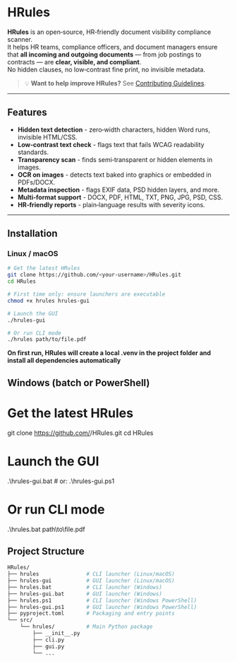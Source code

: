 # HRules

**HRules** is an open‑source, HR‑friendly document visibility compliance scanner.  
It helps HR teams, compliance officers, and document managers ensure that **all incoming and outgoing documents** — from job postings to contracts — are **clear, visible, and compliant**.  
No hidden clauses, no low‑contrast fine print, no invisible metadata.

> 💡 **Want to help improve HRules?** See [Contributing Guidelines](CONTRIBUTING.md).

---

## Features

- **Hidden text detection** - zero‑width characters, hidden Word runs, invisible HTML/CSS.
- **Low‑contrast text check** - flags text that fails WCAG readability standards.
- **Transparency scan** - finds semi‑transparent or hidden elements in images.
- **OCR on images** - detects text baked into graphics or embedded in PDFs/DOCX.
- **Metadata inspection** - flags EXIF data, PSD hidden layers, and more.
- **Multi‑format support** - DOCX, PDF, HTML, TXT, PNG, JPG, PSD, CSS.
- **HR‑friendly reports** - plain‑language results with severity icons.

---

## Installation

### **Linux / macOS**
```bash
# Get the latest HRules
git clone https://github.com/<your-username>/HRules.git
cd HRules

# First time only: ensure launchers are executable
chmod +x hrules hrules-gui

# Launch the GUI
./hrules-gui

# Or run CLI mode
./hrules path/to/file.pdf
```
**On first run, HRules will create a local .venv in the project folder and install all dependencies automatically**


## Windows (batch or PowerShell)

# Get the latest HRules
git clone https://github.com/<your-username>/HRules.git
cd HRules

# Launch the GUI
.\hrules-gui.bat   # or: .\hrules-gui.ps1

# Or run CLI mode
.\hrules.bat path\to\file.pdf



## Project Structure
```bash
HRules/
├── hrules               # CLI launcher (Linux/macOS)
├── hrules-gui           # GUI launcher (Linux/macOS)
├── hrules.bat           # CLI launcher (Windows)
├── hrules-gui.bat       # GUI launcher (Windows)
├── hrules.ps1           # CLI launcher (Windows PowerShell)
├── hrules-gui.ps1       # GUI launcher (Windows PowerShell)
├── pyproject.toml       # Packaging and entry points
└── src/
    └── hrules/          # Main Python package
        ├── __init__.py
        ├── cli.py
        ├── gui.py
        └── ...
```

